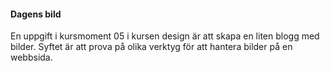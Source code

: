 #### Dagens bild

En uppgift i kursmoment 05 i kursen design är att skapa en liten blogg med bilder. Syftet är att prova på olika verktyg för att hantera bilder på en webbsida.
